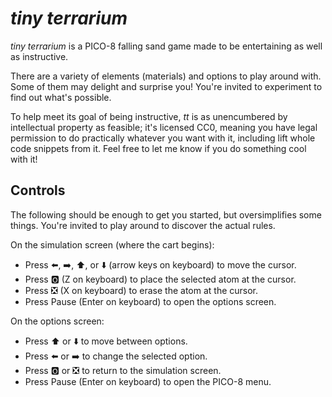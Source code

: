 # *tiny terrarium*

*tiny terrarium* is a PICO-8 falling sand game made to be entertaining as well as instructive.

There are a variety of elements (materials) and options to play around with. Some of them may delight and surprise you! You're invited to experiment to find out what's possible.

To help meet its goal of being instructive, *tt* is as unencumbered by intellectual property as feasible; it's licensed CC0, meaning you have legal permission to do practically whatever you want with it, including lift whole code snippets from it. Feel free to let me know if you do something cool with it!

## Controls

The following should be enough to get you started, but oversimplifies some things. You're invited to play around to discover the actual rules.

On the simulation screen (where the cart begins):

- Press ⬅️, ➡️, ⬆️, or ⬇️ (arrow keys on keyboard) to move the cursor.
- Press 🅾️ (Z on keyboard) to place the selected atom at the cursor.
- Press ❎ (X on keyboard) to erase the atom at the cursor.
- Press Pause (Enter on keyboard) to open the options screen.

On the options screen:

- Press ⬆️ or ⬇️ to move between options.
- Press ⬅️ or ➡️ to change the selected option.
- Press 🅾️ or ❎ to return to the simulation screen.
- Press Pause (Enter on keyboard) to open the PICO-8 menu.
